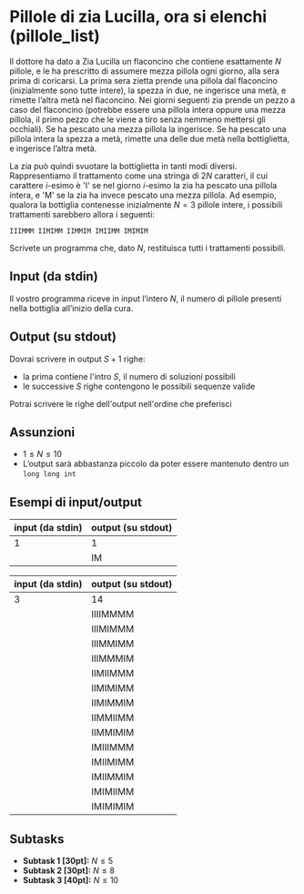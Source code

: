 # Pillole di zia Lucilla, ora si elenchi (pillole_list)

Il dottore ha dato a Zia Lucilla un flaconcino che contiene esattamente $N$ pillole,
e le ha prescritto di assumere mezza pillola ogni giorno, alla sera prima di coricarsi.
La prima sera zietta prende una pillola dal flaconcino (inizialmente sono tutte intere), la spezza in due, ne ingerisce una metà, e rimette l’altra metà nel flaconcino.
Nei giorni seguenti zia prende un pezzo a caso del flaconcino (potrebbe essere una pillola intera
oppure una mezza pillola, il primo pezzo che le viene a tiro senza nemmeno mettersi gli occhiali). Se ha pescato una mezza pillola la ingerisce. Se ha pescato una pillola intera la spezza a metà, rimette una delle due metà nella bottiglietta, e ingerisce l’altra metà.

La zia può quindi svuotare la bottiglietta in tanti modi diversi. Rappresentiamo il trattamento come una stringa di $2N$ caratteri, il cui carattere $i$-esimo è 'I' se nel giorno $i$-esimo la zia ha pescato una pillola intera, e 'M' se la zia ha invece pescato una mezza pillola.
Ad esempio, qualora la bottiglia contenesse inizialmente $N=3$ pillole intere,
i possibili trattamenti sarebbero allora i seguenti:

```
IIIMMM IIMIMM IIMMIM IMIIMM IMIMIM
```

Scrivete un programma che, dato $N$, restituisca tutti i trattamenti possibili.

## Input (da stdin)
Il vostro programma riceve in input l’intero $N$, il numero di pillole presenti nella
bottiglia all’inizio della cura.

## Output (su stdout)
Dovrai scrivere in output $S+1$ righe:
- la prima contiene l'intro $S$, il numero di soluzioni possibili
- le successive $S$ righe contengono le possibili sequenze valide

Potrai scrivere le righe dell'output nell'ordine che preferisci

## Assunzioni
- $1 ≤ N ≤ 10$
- L’output sarà abbastanza piccolo da poter essere mantenuto dentro un `long long int`

## Esempi di input/output

| input (da stdin) | output (su stdout) |
|---|---|
| 1 | 1 |
|   | IM |

| input (da stdin) | output (su stdout) |
|---|---|
| 3 | 14 |
|| IIIIMMMM |
|| IIIMIMMM |
|| IIIMMIMM |
|| IIIMMMIM |
|| IIMIIMMM |
|| IIMIMIMM |
|| IIMIMMIM |
|| IIMMIIMM |
|| IIMMIMIM |
|| IMIIIMMM |
|| IMIIMIMM |
|| IMIIMMIM |
|| IMIMIIMM |
|| IMIMIMIM |


## Subtasks
- **Subtask 1 [30pt]:** $N \leq  5$
- **Subtask 2 [30pt]:** $N \leq  8$
- **Subtask 3 [40pt]:** $N \leq 10$
